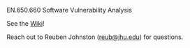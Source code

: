 EN.650.660 Software Vulnerability Analysis

See the [Wiki](https://github.com/jhu-information-security-institute/SVA/wiki)!

Reach out to Reuben Johnston (reub@jhu.edu) for questions.
